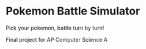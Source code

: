 # Pokemon Battle Simulator
Pick your pokemon, battle turn by turn!

Final project for AP Computer Science A
